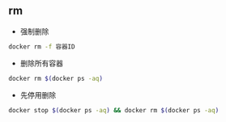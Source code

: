 <!--
 * @Description: 
 * @Version: 1.0
 * @Author: DaLao
 * @Email: dalao_li@163.com
 * @Date: 2022-01-02 21:05:18
 * @LastEditors: DaLao
 * @LastEditTime: 2022-03-27 11:17:17
-->

## rm

- 强制删除

```sh
docker rm -f 容器ID
```

- 删除所有容器

```sh
docker rm $(docker ps -aq)
```

- 先停用删除

```sh
docker stop $(docker ps -aq) && docker rm $(docker ps -aq)
```